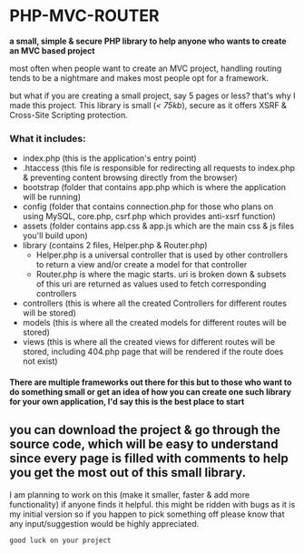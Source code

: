 # PHP-MVC-ROUTER

**a small, simple & secure PHP library to help anyone who wants to create an MVC based project**

most often when people want to create an MVC project, handling routing tends to be a nightmare and makes most people opt for a framework.

but what if you are creating a small project, say 5 pages or less? that's why I made this project.
This library is small (*< 75kb*), secure as it offers XSRF & Cross-Site Scripting protection.

### What it includes:

- index.php (this is the application's entry point)
- .htaccess (this file is responsible for redirecting all requests to index.php & preventing content browsing directly from the browser)
- bootstrap (folder that contains app.php which is where the application will be running)
- config (folder that contains connection.php for those who plans on using MySQL, core.php, csrf.php which provides anti-xsrf function)
- assets (folder contains app.css & app.js which are the main css & js files you'll build upon)
- library (contains 2 files, Helper.php & Router.php)
	- Helper.php is a universal controller that is used by other controllers to return a view and/or create a model for that controller
	- Router.php is where the magic starts. uri is broken down & subsets of this uri are returned as values used to fetch corresponding controllers
- controllers (this is where all the created Controllers for different routes will be stored)
- models (this is where all the created models for different routes will be stored)
- views (this is where all the created views for different routes will be stored, including 404.php page that will be rendered if the route does not exist)

#### There are multiple frameworks out there for this but to those who want to do something small or get an idea of how you can create one such library for your own application, I'd say this is the best place to start

## you can download the project & go through the source code, which will be easy to understand since every page is filled with comments to help you get the most out of this small library.

I am planning to work on this (make it smaller, faster & add more functionality) if anyone finds it helpful.
this might be ridden with bugs as it is my initial version so if you happen to pick something off please know that any input/suggestion would be highly appreciated.

`good luck on your project`

